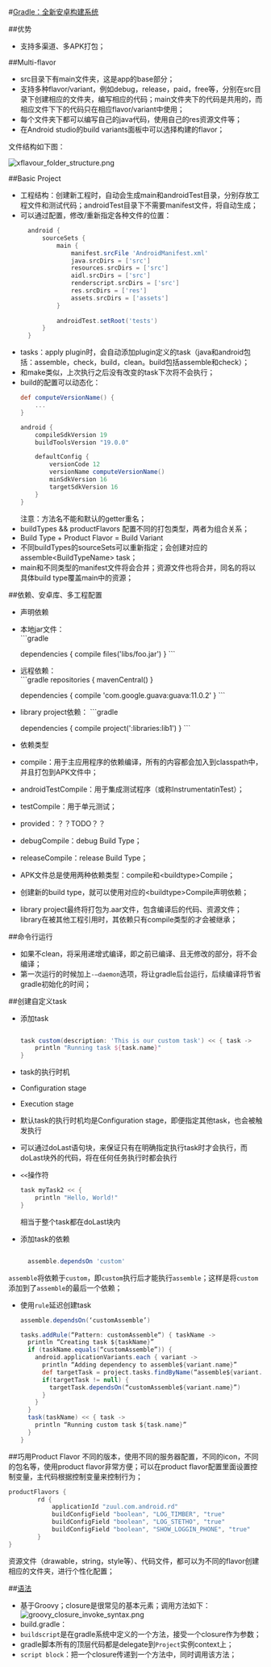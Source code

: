 #[Gradle：全新安卓构建系统](http://tools.android.com/tech-docs/new-build-system/user-guide)

##优势
+  支持多渠道、多APK打包；

##Multi-flavor
+  src目录下有main文件夹，这是app的base部分；
+  支持多种flavor/variant，例如debug，release，paid，free等，分别在src目录下创建相应的文件夹，编写相应的代码；main文件夹下的代码是共用的，而相应文件下下的代码只在相应flavor/variant中使用；
+  每个文件夹下都可以编写自己的java代码，使用自己的res资源文件等；
+  在Android studio的build variants面板中可以选择构建的flavor；
  
文件结构如下图：  

![xflavour_folder_structure.png](assets/xflavour_folder_structure.png)

##Basic Project
+  工程结构：创建新工程时，自动会生成main和androidTest目录，分别存放工程文件和测试代码；androidTest目录下不需要manifest文件，将自动生成；
+  可以通过配置，修改/重新指定各种文件的位置：
    ```gradle
      android {
          sourceSets {
              main {
                  manifest.srcFile 'AndroidManifest.xml'
                  java.srcDirs = ['src']
                  resources.srcDirs = ['src']
                  aidl.srcDirs = ['src']
                  renderscript.srcDirs = ['src']
                  res.srcDirs = ['res']
                  assets.srcDirs = ['assets']
              }
      
              androidTest.setRoot('tests')
          }
      }
    ```
+  tasks：apply plugin时，会自动添加plugin定义的task（java和android包括：assemble，check，build，clean。build包括assemble和check）；
+  和make类似，上次执行之后没有改变的task下次将不会执行；
+  build的配置可以动态化：  
    ```gradle
    def computeVersionName() {
        ...
    }
    
    android {
        compileSdkVersion 19
        buildToolsVersion "19.0.0"
    
        defaultConfig {
            versionCode 12
            versionName computeVersionName()
            minSdkVersion 16
            targetSdkVersion 16
        }
    }
    ```
    注意：方法名不能和默认的getter重名；
+  buildTypes && productFlavors    配置不同的打包类型，两者为组合关系；
  +  Build Type + Product Flavor = Build Variant
  +  不同buildTypes的sourceSets可以重新指定；会创建对应的assemble&lt;BuildTypeName&gt; task；
  +  main和不同类型的manifest文件将会合并；资源文件也将合并，同名的将以具体build type覆盖main中的资源；
  
##依赖、安卓库、多工程配置
+  声明依赖
  +  本地jar文件：  
    ```gradle
    
      dependencies {
          compile files('libs/foo.jar')
      }
    ```
  +  远程依赖：  
    ```gradle
      repositories {
          mavenCentral()
      }
      
      
      dependencies {
          compile 'com.google.guava:guava:11.0.2'
      }
    ```
  +  library project依赖：
    ```gradle
    
      dependencies {
          compile project(':libraries:lib1')
      }
    ```
+  依赖类型
  +  compile：用于主应用程序的依赖编译，所有的内容都会加入到classpath中，并且打包到APK文件中；
  +  androidTestCompile：用于集成测试程序（或称InstrumentatinTest）；
  +  testCompile：用于单元测试；
  +  provided：？？TODO？？
  +  debugCompile：debug Build Type；
  +  releaseCompile：release Build Type；
  +  APK文件总是使用两种依赖类型：compile和&lt;buildtype&gt;Compile；
  +  创建新的build type，就可以使用对应的&lt;buildtype&gt;Compile声明依赖；
+  library project最终将打包为.aar文件，包含编译后的代码、资源文件；library在被其他工程引用时，其依赖只有compile类型的才会被继承；

##命令行运行
+  如果不clean，将采用递增式编译，即之前已编译、且无修改的部分，将不会编译；
+  第一次运行的时候加上`-–daemon`选项，将让gradle后台运行，后续编译将节省gradle初始化的时间；

##创建自定义task
+  添加task  
    ```gradle  
    
    task custom(description: 'This is our custom task') << { task ->
        println "Running task ${task.name}"
    }
    ```
+  task的执行时机
  +  Configuration stage
  +  Execution stage
  +  默认task的执行时机均是Configuration stage，即便指定其他task，也会被触发执行
  +  可以通过doLast语句块，来保证只有在明确指定执行task时才会执行，而doLast块外的代码，将在任何任务执行时都会执行
  +  `<<`操作符  
      ```groovy
      task myTask2 << {
          println "Hello, World!" 
      }
      ```  
      相当于整个task都在doLast块内

+  添加task的依赖  
    ```gradle  
    
      assemble.dependsOn 'custom'
    
    ```
`assemble`将依赖于`custom`，即`custom`执行后才能执行`assemble`；这样是将`custom`添加到了`assemble`的最后一个依赖；

+  使用`rule`延迟创建task  
    ```gradle
    assemble.dependsOn(‘customAssemble’)
    
    tasks.addRule(“Pattern: customAssemble“) { taskName ->
      println “Creating task ${taskName}”
      if (taskName.equals(“customAssemble”)) {
        android.applicationVariants.each { variant ->
          println “Adding dependency to assemble${variant.name}”
          def targetTask = project.tasks.findByName(“assemble${variant.name}”)
          if(targetTask != null) {
            targetTask.dependsOn(“customAssemble${variant.name}”)
          }
        }
      }
      task(taskName) << { task ->
        println “Running custom task ${task.name}”
      }
    }
    ```
    
##巧用Product Flavor
不同的版本，使用不同的服务器配置，不同的icon，不同的包名等，使用product flavor非常方便；可以在product flavor配置里面设置控制变量，主代码根据控制变量来控制行为；
```gradle
productFlavors {
        rd {
            applicationId "zuul.com.android.rd"
            buildConfigField "boolean", "LOG_TIMBER", "true"
            buildConfigField "boolean", "LOG_STETHO", "true"
            buildConfigField "boolean", "SHOW_LOGGIN_PHONE", "true"
        }
}
```
资源文件（drawable，string，style等）、代码文件，都可以为不同的flavor创建相应的文件夹，进行个性化配置；


##[语法](http://trickyandroid.com/gradle-tip-2-understanding-syntax/)
+  基于Groovy；closure是很常见的基本元素；调用方法如下：  
![groovy_closure_invoke_syntax.png](assets/groovy_closure_invoke_syntax.png)
+  build.gradle：
  +  `buildscript`是在gradle系统中定义的一个方法，接受一个closure作为参数；
  +  gradle脚本所有的顶层代码都是delegate到`Project`实例context上；
  +  `script block`：把一个closure传递到一个方法中，同时调用该方法；
